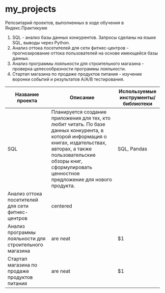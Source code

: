 # my_projects
Репозитарий проектов, выполненных в ходе обучения в Яндекс.Практикуме
1. SQL - анализ базы данных конкурентов. Запросы сделаны на языке SQL, выводы через Python.
2. Анализ оттока посетителей для сети фитнес-центров - прогнозирование оттока пользователей на основе имеющейся базы данных.
3. Анализ программы лояльности для строительного магазина - проверка целесообразности программы лояльности.
4. Стартап магазина по продаже продуктов питания - изучение воронки событий и результатов А/А/В тестирования.

| Название проекта       | Описание        | Используемые инструменты/библиотеки  |
| ------------- |-------------| -----|
| SQL      | Планируется создание приложения для тех, кто любит читать. По базе данных конкурента, в которой информация о книгах, издательствах, авторах, а также пользовательские обзоры книг, сформулировать ценностное предложение для нового продукта. | SQL, Pandas |
| Анализ оттока посетителей для сети фитнес-центров     | centered      |  |
| Анализ программы лояльности для строительного магазина | are neat      |    $1 |
| Стартап магазина по продаже продуктов питания | are neat      |    $1 |
